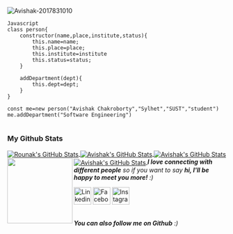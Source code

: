 ![Avishak-2017831010](https://i.ibb.co/5LZww7j/Avishak.gif "Avishak-2017831010")
```
Javascript
class person{
    constructor(name,place,institute,status){
        this.name=name;
        this.place=place;
        this.institute=institute
        this.status=status;
    }

    addDepartment(dept){
        this.dept=dept;
    }
}

const me=new person("Avishak Chakroborty","Sylhet","SUST","student")
me.addDepartment("Software Engineering")


```
 
### My Github Stats
<a href="https://github.com/Avishak-2017831010/Avishak-2017831010">
  <img align="center" src="https://github-readme-stats.vercel.app/api/top-langs/?username=Avishak-2017831010&&show_icons=true&theme=gotham" alt="Rounak's GitHub Stats" />
</a>
<a href="https://github.com/Avishak-2017831010/Avishak-2017831010">
    <img align="center" src="https://github-readme-stats.vercel.app/api?username=Avishak-2017831010&show_icons=true&theme=gotham" alt="Avishak's GitHub Stats">
</a>
<a href="https://github.com/Avishak-2017831010/Avishak-2017831010">
    <img align="center" src="https://github-readme-streak-stats.herokuapp.com/?user=Avishak-2017831010&show_icons=true&theme=gotham" alt="Avishak's GitHub Stats">
</a>

<a href="https://github.com/Avishak-2017831010/Avishak-2017831010">
  <img align="center" src="https://activity-graph.herokuapp.com/graph?username=Avishak-2017831010" alt="Avishak's GitHub Stats">
<a/>
<img align='left' src="https://media.giphy.com/media/11kUypQPRKlIkw/giphy.gif" width="150"><em><b>I love connecting with different people</b> so if you want to say <b>hi, I'll be happy to meet you more!</b> :)</em>
  
<br/>
  <p>
<a href=”https://www.linkedin.com/in/avishak-chakroborty-03aa5b1b7/" title="linkedin"><img src="https://github.com/get-icon/geticon/raw/master/icons/linkedin-icon.svg" alt="Linkedin"  height="40px"></a>
<a href=”https://www.facebook.com/avishak.aurgho.cb/" title="facebook"><img src="https://github.com/get-icon/geticon/raw/master/icons/facebook.svg" alt="Facebook" height="40px"></a>
<a href=”https://www.instagram.com/avishak_cb" title="instagram"><img src="https://github.com/get-icon/geticon/raw/master/icons/instagram-icon.svg" alt="Instagram" height="40px"></a>
<p/>




<br/>
<em><b>You can also follow me on Github</b> :)</em>

